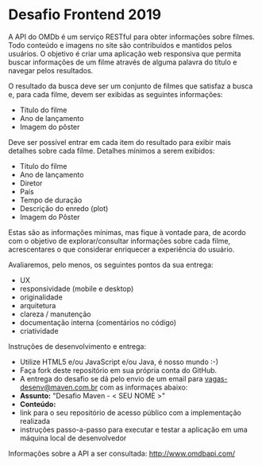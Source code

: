 # Desafio Frontend 2019

A API do OMDb é um serviço RESTful para obter informações sobre filmes. Todo conteúdo e imagens no site são contribuídos e mantidos pelos usuários. O objetivo é criar uma aplicação web responsiva que permita buscar informações de um filme através de alguma palavra do título e navegar pelos resultados.

O resultado da busca deve ser um conjunto de filmes que satisfaz a busca e, para cada filme, devem ser exibidas as seguintes informações:

- Título do filme
- Ano de lançamento
- Imagem do pôster

Deve ser possível entrar em cada item do resultado para exibir mais detalhes sobre cada filme. Detalhes mínimos a serem exibidos:

- Título do filme
- Ano de lançamento
- Diretor
- País
- Tempo de duração
- Descrição do enredo (plot)
- Imagem do Pôster

Estas são as informações mínimas, mas fique à vontade para, de acordo com o objetivo de explorar/consultar informações sobre cada filme, acrescentares o que considerar enriquecer a experiência do usuário.

Avaliaremos, pelo menos, os seguintes pontos da sua entrega:

- UX
- responsividade (mobile e desktop)
- originalidade
- arquitetura
- clareza / manutenção
- documentação interna (comentários no código)
- criatividade

Instruções de desenvolvimento e entrega:

- Utilize HTML5 e/ou JavaScript e/ou Java, é nosso mundo :-)
- Faça fork deste repositório em sua própria conta do GitHub.
- A entrega do desafio se dá pelo envio de um email para vagas-desenv@maven.com.br com as informaçes abaixo:
 - **Assunto:** "Desafio Maven - < SEU NOME >"
 - **Conteúdo:**
 - link para o seu repositório de acesso público com a implementação realizada
 - instruções passo-a-passo para executar e testar a aplicação em uma máquina local de desenvolvedor

Informações sobre a API a ser consultada: http://www.omdbapi.com/
